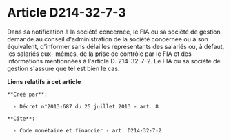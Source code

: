 # Article D214-32-7-3

Dans sa notification à la société concernée, le FIA ou sa société de gestion demande au conseil d'administration de la
société concernée ou à son équivalent, d'informer sans délai les représentants des salariés ou, à défaut, les salariés eux-
mêmes, de la prise de contrôle par le FIA et des informations mentionnées à l'article D. 214-32-7-2. Le FIA ou sa société de
gestion s'assure que tel est bien le cas.

**Liens relatifs à cet article**

	**Créé par**:

	  - Décret n°2013-687 du 25 juillet 2013 - art. 8

	**Cite**:

	  - Code monétaire et financier - art. D214-32-7-2
